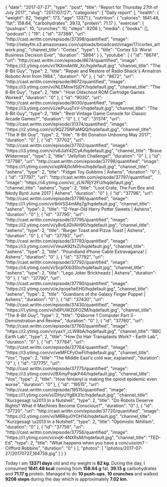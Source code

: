 {
    "date": "2017-07-27",
    "type": "post",
    "title": "Report for Thursday 27th of July 2017",
    "slug": "2017\/07\/27",
    "categories": [
        "Daily report"
    ],
    "health": {
        "weight": 82,
        "height": 173,
        "age": 13371
    },
    "nutrition": {
        "calories": 1841.48,
        "fat": 158.64,
        "carbohydrates": 39.13,
        "protein": 71.17
    },
    "exercise": {
        "pushups": 10,
        "crunches": 10,
        "steps": 9208
    },
    "media": {
        "books": [],
        "podcast": {
            "19": {
                "id": "37398",
                "url": "http:\/\/cast.writtn.com\/episode\/37398\/quantified",
                "image": "http:\/\/relayfm.s3.amazonaws.com\/uploads\/broadcast\/image\/17\/cortex_artwork.png",
                "channel_title": "Cortex",
                "type": 1,
                "title": "Cortex 53: Worst Business Decision Ever",
                "duration": "5894"
            }
        },
        "youtube": [
            {
                "id": "8674",
                "url": "http:\/\/cast.writtn.com\/episode\/8674\/quantified",
                "image": "https:\/\/i2.ytimg.com\/vi\/1KXmAktW_Xc\/hqdefault.jpg",
                "channel_title": "The 8-Bit Guy",
                "type": 2,
                "title": "Repair and Restore of Radio Shack's Armatron Robotic Arm from 1984.",
                "duration": "0"
            },
            {
                "id": "8672",
                "url": "http:\/\/cast.writtn.com\/episode\/8672\/quantified",
                "image": "https:\/\/i3.ytimg.com\/vi\/NLEMsw1SjDY\/hqdefault.jpg",
                "channel_title": "The 8-Bit Guy",
                "type": 2,
                "title": "How Oldschool ROM Cartridge Games Worked",
                "duration": "0"
            },
            {
                "id": "9030",
                "url": "http:\/\/cast.writtn.com\/episode\/9030\/quantified",
                "image": "https:\/\/i3.ytimg.com\/vi\/JwPuuqTxV-I\/hqdefault.jpg",
                "channel_title": "The 8-Bit Guy",
                "type": 2,
                "title": "Best Vintage Game Console for Classic Arcade Games?",
                "duration": "0"
            },
            {
                "id": "31374",
                "url": "http:\/\/cast.writtn.com\/episode\/31374\/quantified",
                "image": "https:\/\/i2.ytimg.com\/vi\/9QZ75NPaMQQ\/hqdefault.jpg",
                "channel_title": "The 8-Bit Guy",
                "type": 2,
                "title": "8-Bit Donation Unboxing May 2017",
                "duration": "0"
            },
            {
                "id": "37702",
                "url": "http:\/\/cast.writtn.com\/episode\/37702\/quantified",
                "image": "https:\/\/i3.ytimg.com\/vi\/v8JiaY4ZCyA\/hqdefault.jpg",
                "channel_title": "Brave Wilderness",
                "type": 2,
                "title": "Jellyfish Challenge!",
                "duration": "0"
            },
            {
                "id": "37798",
                "url": "http:\/\/cast.writtn.com\/episode\/37798\/quantified",
                "image": "https:\/\/i1.ytimg.com\/vi\/xqW4j0cMHno\/hqdefault.jpg",
                "channel_title": "ashens",
                "type": 2,
                "title": "Fidget Toy Gubbins | Ashens",
                "duration": "0"
            },
            {
                "id": "37797",
                "url": "http:\/\/cast.writtn.com\/episode\/37797\/quantified",
                "image": "https:\/\/i4.ytimg.com\/vi\/_zLN7RjY2FU\/hqdefault.jpg",
                "channel_title": "ashens",
                "type": 2,
                "title": "Loot Crate, The Fun Box and Nerdy Byrd June 2017 | Ashens",
                "duration": "0"
            },
            {
                "id": "37796",
                "url": "http:\/\/cast.writtn.com\/episode\/37796\/quantified",
                "image": "https:\/\/i1.ytimg.com\/vi\/8nVSS4mMq7g\/hqdefault.jpg",
                "channel_title": "ashens",
                "type": 2,
                "title": "12-Year-Old Harry Potter Sweets | Ashens",
                "duration": "0"
            },
            {
                "id": "37795",
                "url": "http:\/\/cast.writtn.com\/episode\/37795\/quantified",
                "image": "https:\/\/i2.ytimg.com\/vi\/yBv6JQVAH90\/hqdefault.jpg",
                "channel_title": "ashens",
                "type": 2,
                "title": "Burger Toast and Pizza Toast | Ashens",
                "duration": "0"
            },
            {
                "id": "37793",
                "url": "http:\/\/cast.writtn.com\/episode\/37793\/quantified",
                "image": "https:\/\/i3.ytimg.com\/vi\/VeuiA92fxZI\/hqdefault.jpg",
                "channel_title": "ashens",
                "type": 2,
                "title": "Poundland iPhone Cable Extravaganza! | Ashens",
                "duration": "0"
            },
            {
                "id": "37792",
                "url": "http:\/\/cast.writtn.com\/episode\/37792\/quantified",
                "image": "https:\/\/i4.ytimg.com\/vi\/ScpfXib3Slo\/hqdefault.jpg",
                "channel_title": "ashens",
                "type": 2,
                "title": "Lego Joker Brickheadz | Ashens",
                "duration": "0"
            },
            {
                "id": "37790",
                "url": "http:\/\/cast.writtn.com\/episode\/37790\/quantified",
                "image": "https:\/\/i2.ytimg.com\/vi\/eJqooe1wEH0\/hqdefault.jpg",
                "channel_title": "ashens",
                "type": 2,
                "title": "Guardians of the Galaxy Finger Puppet | Ashens",
                "duration": "0"
            },
            {
                "id": "37430",
                "url": "http:\/\/cast.writtn.com\/episode\/37430\/quantified",
                "image": "https:\/\/i1.ytimg.com\/vi\/h6PUWZ0FOZM\/hqdefault.jpg",
                "channel_title": "The 8-Bit Guy",
                "type": 2,
                "title": "Osborne 1 Computer Part 3 - Demonstration and Review",
                "duration": "0"
            },
            {
                "id": "37760",
                "url": "http:\/\/cast.writtn.com\/episode\/37760\/quantified",
                "image": "https:\/\/i2.ytimg.com\/vi\/yaxY_cLW8bA\/hqdefault.jpg",
                "channel_title": "BBC Earth Lab",
                "type": 2,
                "title": "How Do Hair Transplants Work? - Earth Lab",
                "duration": "0"
            },
            {
                "id": "37784",
                "url": "http:\/\/cast.writtn.com\/episode\/37784\/quantified",
                "image": "https:\/\/i3.ytimg.com\/vi\/veMFCFyOwFI\/hqdefault.jpg",
                "channel_title": "Vox",
                "type": 2,
                "title": "The Middle East's cold war, explained",
                "duration": "0"
            },
            {
                "id": "37775",
                "url": "http:\/\/cast.writtn.com\/episode\/37775\/quantified",
                "image": "https:\/\/i3.ytimg.com\/vi\/BXmyPsqkP44\/hqdefault.jpg",
                "channel_title": "Vox",
                "type": 2,
                "title": "How fentanyl is making the opioid epidemic even worse",
                "duration": "0"
            },
            {
                "id": "19515",
                "url": "http:\/\/cast.writtn.com\/episode\/19515\/quantified",
                "image": "https:\/\/i1.ytimg.com\/vi\/DHyUYg8X31c\/hqdefault.jpg",
                "channel_title": "Kurzgesagt \u2013 In a Nutshell",
                "type": 2,
                "title": "Do Robots Deserve Rights? What if Machines Become Conscious?",
                "duration": "0"
            },
            {
                "id": "37720",
                "url": "http:\/\/cast.writtn.com\/episode\/37720\/quantified",
                "image": "https:\/\/i2.ytimg.com\/vi\/MBRqu0YOH14\/hqdefault.jpg",
                "channel_title": "Kurzgesagt \u2013 In a Nutshell",
                "type": 2,
                "title": "Optimistic Nihilism",
                "duration": "0"
            },
            {
                "id": "37756",
                "url": "http:\/\/cast.writtn.com\/episode\/37756\/quantified",
                "image": "https:\/\/i1.ytimg.com\/vi\/xvjK-4NXRsM\/hqdefault.jpg",
                "channel_title": "TED-Ed",
                "type": 2,
                "title": "What happens when you have a concussion? - Clifford Robbins",
                "duration": "0"
            }
        ],
        "photos": [
            "\/photos\/2017-07-27\/20170727_164758.jpg"
        ]
    }
}

Today I am <strong>13371 days</strong> old and my weight is <strong>82 kg</strong>. During the day, I consumed <strong>1841.48 kcal</strong> coming from <strong>158.64 g</strong> fat, <strong>39.13 g</strong> carbohydrates and <strong>71.17 g</strong> protein. Managed to do <strong>10 push-ups</strong>, <strong>10 crunches</strong> and walked <strong>9208 steps</strong> during the day which is approximately <strong>7.02 km</strong>.